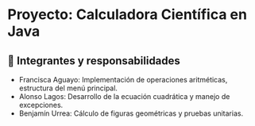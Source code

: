 # Proyecto: Calculadora Científica en Java

## 👥 Integrantes y responsabilidades

- Francisca Aguayo: Implementación de operaciones aritméticas, estructura del menú principal.
- Alonso Lagos: Desarrollo de la ecuación cuadrática y manejo de excepciones.
- Benjamín Urrea: Cálculo de figuras geométricas y pruebas unitarias.



